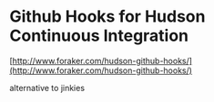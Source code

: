 <!--
id: 3353023810
link: http://tumblr.atmos.org/post/3353023810/github-hooks-for-hudson-continuous-integration
slug: github-hooks-for-hudson-continuous-integration
date: Thu Feb 17 2011 16:25:00 GMT-0800 (PST)
publish: 2011-02-017
tags: 
title: Github Hooks for Hudson Continuous Integration
-->


Github Hooks for Hudson Continuous Integration
==============================================

[http://www.foraker.com/hudson-github-hooks/](http://www.foraker.com/hudson-github-hooks/)

alternative to jinkies

